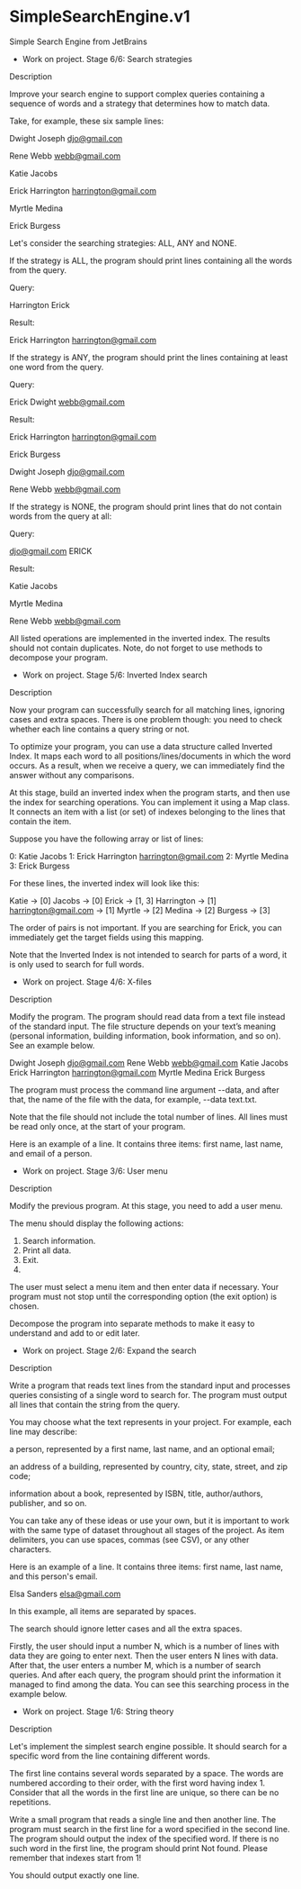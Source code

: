 # SimpleSearchEngine.v1
Simple Search Engine from JetBrains

- Work on project. Stage 6/6: Search strategies

Description

Improve your search engine to support complex queries containing a sequence of words and a strategy that determines how to match data.

Take, for example, these six sample lines:

Dwight Joseph djo@gmail.con

Rene Webb webb@gmail.com

Katie Jacobs

Erick Harrington harrington@gmail.com

Myrtle Medina

Erick Burgess

Let's consider the searching strategies: ALL, ANY and NONE.

If the strategy is ALL, the program should print lines containing all the words from the query.

Query:

Harrington Erick

Result:

Erick Harrington harrington@gmail.com

If the strategy is ANY, the program should print the lines containing at least one word from the query.

Query:

Erick Dwight webb@gmail.com

Result:

Erick Harrington harrington@gmail.com

Erick Burgess

Dwight Joseph djo@gmail.com

Rene Webb webb@gmail.com


If the strategy is NONE, the program should print lines that do not contain words from the query at all:

Query:

djo@gmail.com ERICK

Result:

Katie Jacobs

Myrtle Medina

Rene Webb webb@gmail.com


All listed operations are implemented in the inverted index. The results should not contain duplicates.
Note, do not forget to use methods to decompose your program.

- Work on project. Stage 5/6: Inverted Index search

Description

Now your program can successfully search for all matching lines, ignoring cases and extra spaces. There is one problem though: you need to check whether each line contains a query string or not.

To optimize your program, you can use a data structure called Inverted Index. It maps each word to all positions/lines/documents in which the word occurs. As a result, when we receive a query, we can immediately find the answer without any comparisons.

At this stage, build an inverted index when the program starts, and then use the index for searching operations. You can implement it using a Map class. It connects an item with a list (or set) of indexes belonging to the lines that contain the item.

Suppose you have the following array or list of lines:

0: Katie Jacobs
1: Erick Harrington harrington@gmail.com
2: Myrtle Medina
3: Erick Burgess

For these lines, the inverted index will look like this:

Katie -> [0]
Jacobs -> [0]
Erick -> [1, 3]
Harrington -> [1]
harrington@gmail.com -> [1]
Myrtle -> [2]
Medina -> [2]
Burgess -> [3]

The order of pairs is not important. If you are searching for Erick, you can immediately get the target fields using this mapping.

Note that the Inverted Index is not intended to search for parts of a word, it is only used to search for full words.


- Work on project. Stage 4/6: X-files

Description

Modify the program. The program should read data from a text file instead of the standard input. The file structure depends on your text’s meaning (personal information, building information, book information, and so on). See an example below.

Dwight Joseph djo@gmail.com
Rene Webb webb@gmail.com
Katie Jacobs
Erick Harrington harrington@gmail.com
Myrtle Medina
Erick Burgess

The program must process the command line argument --data, and after that, the name of the file with the data, for example, --data text.txt.

Note that the file should not include the total number of lines. All lines must be read only once, at the start of your program.

Here is an example of a line. It contains three items: first name, last name, and email of a person.

- Work on project. Stage 3/6: User menu

Description

Modify the previous program. At this stage, you need to add a user menu.

The menu should display the following actions:

1. Search information.
2. Print all data.
0. Exit.
1. 
The user must select a menu item and then enter data if necessary. Your program must not stop until the corresponding option (the exit option) is chosen.

Decompose the program into separate methods to make it easy to understand and add to or edit later.


- Work on project. Stage 2/6: Expand the search

Description

Write a program that reads text lines from the standard input and processes queries consisting of a single word to search for. The program must output all lines that contain the string from the query.

You may choose what the text represents in your project. For example, each line may describe:

a person, represented by a first name, last name, and an optional email;

an address of a building, represented by country, city, state, street, and zip code;

information about a book, represented by ISBN, title, author/authors, publisher, and so on.

You can take any of these ideas or use your own, but it is important to work with the same type of dataset throughout all stages of the project. As item delimiters, you can use spaces, commas (see CSV), or any other characters.

Here is an example of a line. It contains three items: first name, last name, and this person's email.

Elsa Sanders elsa@gmail.com

In this example, all items are separated by spaces.

The search should ignore letter cases and all the extra spaces.

Firstly, the user should input a number N, which is a number of lines with data they are going to enter next. Then the user enters N lines with data. After that, the user enters a number M, which is a number of search queries. And after each query, the program should print the information it managed to find among the data. You can see this searching process in the example below.

- Work on project. Stage 1/6: String theory

Description

Let's implement the simplest search engine possible. It should search for a specific word from the line containing different words.

The first line contains several words separated by a space. The words are numbered according to their order, with the first word having index 1. Consider that all the words in the first line are unique, so there can be no repetitions.

Write a small program that reads a single line and then another line. The program must search in the first line for a word specified in the second line. The program should output the index of the specified word. If there is no such word in the first line, the program should print Not found. Please remember that indexes start from 1!

You should output exactly one line.
